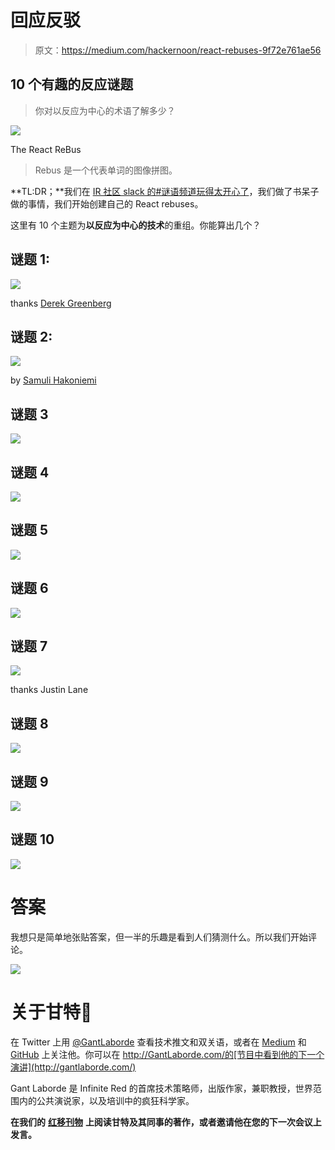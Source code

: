 # 回应反驳

> 原文：<https://medium.com/hackernoon/react-rebuses-9f72e761ae56>

## 10 个有趣的反应谜题

> 你对以反应为中心的术语了解多少？

![](img/f8c9f26bc19160b6ece8fef0f09759d0.png)

The React ReBus

> Rebus 是一个代表单词的图像拼图。

**TL:DR；**我们在 [IR 社区 slack 的#谜语频道玩得太开心了](https://infiniteredcommunity.herokuapp.com/)，我们做了书呆子做的事情，我们开始创建自己的 React rebuses。

这里有 10 个主题为**以反应为中心的技术**的重组。你能算出几个？

## 谜题 1:

![](img/ec6fa01064e29bf06f8c7c8ae5fc2776.png)

thanks [Derek Greenberg](https://medium.com/u/c751048e5e2f?source=post_page-----9f72e761ae56--------------------------------)

## 谜题 2:

![](img/8d958073c64bdce370002f277cb890ae.png)

by [Samuli Hakoniemi](https://medium.com/u/e8b6d834b249?source=post_page-----9f72e761ae56--------------------------------)

## 谜题 3

![](img/da32ba0ba8e8c8d0b242fac6f87dab95.png)

## 谜题 4

![](img/8e298e3bc14687a6051a87fb67652798.png)

## 谜题 5

![](img/8a1ef6bd2eacece017aec2dcfbd80d34.png)

## 谜题 6

![](img/d144b1d51f96456676e8c53f0edeb55d.png)

## 谜题 7

![](img/3d7ec78b9b68016509e69e62c792c79b.png)

thanks Justin Lane

## 谜题 8

![](img/72fadb48e5327a049ce78c289fafee17.png)

## 谜题 9

![](img/883a0d7568be931d40edf7bfa405b982.png)

## 谜题 10

![](img/4346a934073e1780572369d546b72c7f.png)

# 答案

我想只是简单地张贴答案，但一半的乐趣是看到人们猜测什么。所以我们开始评论。

![](img/4b573c695bad33fc166ee8a0aef0a0f7.png)

# 关于甘特🎉

在 Twitter 上用 [@GantLaborde](http://twitter.com/GantLaborde) 查看技术推文和双关语，或者在 [Medium](/@gantlaborde/) 和 [GitHub](https://github.com/gantman) 上关注他。你可以在 http://GantLaborde.com/的[节目中看到他的下一个演讲](http://gantlaborde.com/)

Gant Laborde 是 Infinite Red 的首席技术策略师，出版作家，兼职教授，世界范围内的公共演说家，以及培训中的疯狂科学家。

**在我们的** [**红移刊物**](https://shift.infinite.red/) **上阅读甘特及其同事的著作，或者邀请他在您的下一次会议上发言。**